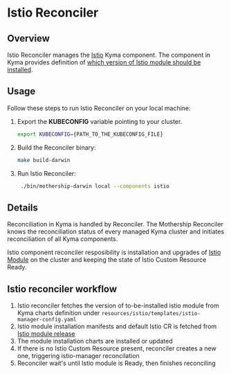 # Istio Reconciler

## Overview

Istio Reconciler manages the [Istio](https://github.com/kyma-project/kyma/tree/main/resources/istio) Kyma component. The component in Kyma provides definition of [which version of Istio module should be installed](https://github.com/kyma-project/kyma/blob/main/resources/istio/templates/istio-manager-config.yaml).

## Usage

Follow these steps to run Istio Reconciler on your local machine:

1. Export the **KUBECONFIG** variable pointing to your cluster.

   ```bash
   export KUBECONFIG={PATH_TO_THE_KUBECONFIG_FILE}
   ```

2. Build the Reconciler binary:

   ```bash
   make build-darwin
   ```

3. Run Istio Reconciler:

   ```bash
    ./bin/mothership-darwin local --components istio
   ```

## Details

Reconciliation in Kyma is handled by Reconciler. The Mothership Reconciler knows the reconciliation status of every managed Kyma cluster and initiates reconciliation of all Kyma components.

Istio component reconciler resposibility is installation and upgrades of [Istio Module](https://github.com/kyma-project/istio) on the cluster and keeping the state of Istio Custom Resource Ready.

## Istio reconciler workflow

1. Istio reconciler fetches the version of to-be-installed istio module from Kyma charts definition under `resources/istio/templates/istio-manager-config.yaml`
2. Istio module installation manifests and default Istio CR is fetched from [Istio module release](https://github.com/kyma-project/istio/releases)
3. The module installation charts are installed or updated
4. If there is no Istio Custom Resource present, reconciler creates a new one, triggering istio-manager reconcilation
5. Reconciler wait's until Istio module is Ready, then finishes reconciling
